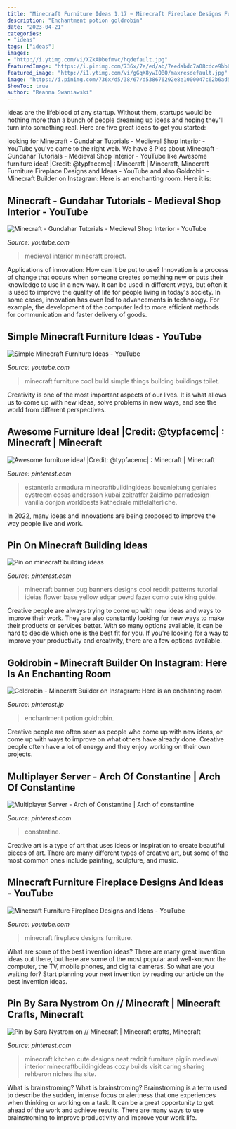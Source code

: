 ```yaml
---
title: "Minecraft Furniture Ideas 1.17 ~ Minecraft Fireplace Designs Furniture"
description: "Enchantment potion goldrobin"
date: "2023-04-21"
categories:
- "ideas"
tags: ["ideas"]
images:
- "http://i.ytimg.com/vi/XZkADbefmvc/hqdefault.jpg"
featuredImage: "https://i.pinimg.com/736x/7e/ed/ab/7eedabdc7a08cdce9bb65262e64d4b25.jpg"
featured_image: "http://i1.ytimg.com/vi/gGqX8ywIQBQ/maxresdefault.jpg"
image: "https://i.pinimg.com/736x/d5/38/67/d538676292e8e1000047c62b6ad56001.jpg"
ShowToc: true
author: "Reanna Swaniawski"
---
```



Ideas are the lifeblood of any startup. Without them, startups would be nothing more than a bunch of people dreaming up ideas and hoping they'll turn into something real. Here are five great ideas to get you started: 

	

		
looking for Minecraft - Gundahar Tutorials - Medieval Shop Interior - YouTube you've came to the right web. We have 8 Pics about Minecraft - Gundahar Tutorials - Medieval Shop Interior - YouTube like Awesome furniture idea! |Credit: @typfacemc| : Minecraft | Minecraft, Minecraft Furniture Fireplace Designs and Ideas - YouTube and also Goldrobin - Minecraft Builder on Instagram: Here is an enchanting room. Here it is:
		
    
## Minecraft - Gundahar Tutorials - Medieval Shop Interior - YouTube

<img loading=lazy src="http://i1.ytimg.com/vi/gGqX8ywIQBQ/maxresdefault.jpg" onerror="this.onerror=null;this.src='https://tse3.mm.bing.net/th?id=OIP.7gCwgytLzBOv7a8Yw073FwHaEK&amp;pid=15.1';" alt="Minecraft - Gundahar Tutorials - Medieval Shop Interior - YouTube">

_Source: youtube.com_

>medieval interior minecraft project. 

	

Applications of innovation: How can it be put to use?
Innovation is a process of change that occurs when someone creates something new or puts their knowledge to use in a new way. It can be used in different ways, but often it is used to improve the quality of life for people living in today's society. In some cases, innovation has even led to advancements in technology. For example, the development of the computer led to more efficient methods for communication and faster delivery of goods.

    
## Simple Minecraft Furniture Ideas - YouTube

<img loading=lazy src="http://i.ytimg.com/vi/XZkADbefmvc/hqdefault.jpg" onerror="this.onerror=null;this.src='https://tse1.mm.bing.net/th?id=OIP.af6uDxKg5M4AzPoJKYIAvwHaFj&amp;pid=15.1';" alt="Simple Minecraft Furniture Ideas - YouTube">

_Source: youtube.com_

>minecraft furniture cool build simple things building buildings toilet. 

	

Creativity is one of the most important aspects of our lives. It is what allows us to come up with new ideas, solve problems in new ways, and see the world from different perspectives.

    
## Awesome Furniture Idea! |Credit: @typfacemc| : Minecraft | Minecraft

<img loading=lazy src="https://i.pinimg.com/736x/14/e6/a6/14e6a6087863b1e60cb25da57f6fd4d0.jpg" onerror="this.onerror=null;this.src='https://tse3.mm.bing.net/th?id=OIP.Eo1OBJAIbX5xqSq5EDScQgHaHa&amp;pid=15.1';" alt="Awesome furniture idea! |Credit: @typfacemc| : Minecraft | Minecraft">

_Source: pinterest.com_

>estanteria armadura minecraftbuildingideas bauanleitung geniales eystreem cosas andersson kubai zeitraffer žaidimo parradesign vanilla donjon worldbests kathedrale mittelalterliche. 

	

In 2022, many ideas and innovations are being proposed to improve the way people live and work.

    
## Pin On Minecraft Building Ideas

<img loading=lazy src="https://i.pinimg.com/736x/3b/3d/7e/3b3d7e7b29a6c6c0eb5cc8cf7180378f.jpg" onerror="this.onerror=null;this.src='https://tse2.mm.bing.net/th?id=OIP.qq6QRTlyR_9mV4U7V2CWOwHaJ8&amp;pid=15.1';" alt="Pin on minecraft building ideas">

_Source: pinterest.com_

>minecraft banner pug banners designs cool reddit patterns tutorial ideias flower base yellow edgar pewd fazer como cute king guide. 

	

Creative people are always trying to come up with new ideas and ways to improve their work. They are also constantly looking for new ways to make their products or services better. With so many options available, it can be hard to decide which one is the best fit for you. If you're looking for a way to improve your productivity and creativity, there are a few options available.

    
## Goldrobin - Minecraft Builder On Instagram: Here Is An Enchanting Room

<img loading=lazy src="https://i.pinimg.com/736x/d5/38/67/d538676292e8e1000047c62b6ad56001.jpg" onerror="this.onerror=null;this.src='https://tse1.mm.bing.net/th?id=OIP.37adnvX5bYyWE4y4GwWP_QHaHa&amp;pid=15.1';" alt="Goldrobin - Minecraft Builder on Instagram: Here is an enchanting room">

_Source: pinterest.jp_

>enchantment potion goldrobin. 

	

Creative people are often seen as people who come up with new ideas, or come up with ways to improve on what others have already done. Creative people often have a lot of energy and they enjoy working on their own projects.

    
## Multiplayer Server - Arch Of Constantine | Arch Of Constantine

<img loading=lazy src="https://i.pinimg.com/736x/d8/a6/2e/d8a62e1a003d681addf6fb8a316754f2--arch-of-constantine-minecraft.jpg" onerror="this.onerror=null;this.src='https://tse3.mm.bing.net/th?id=OIP.tMB_4iNu9lfxp-empiAxnAHaH7&amp;pid=15.1';" alt="Multiplayer Server - Arch of Constantine | Arch of constantine">

_Source: pinterest.com_

>constantine. 

	

Creative art is a type of art that uses ideas or inspiration to create beautiful pieces of art. There are many different types of creative art, but some of the most common ones include painting, sculpture, and music.

    
## Minecraft Furniture Fireplace Designs And Ideas - YouTube

<img loading=lazy src="https://i.ytimg.com/vi/g2XQoHtgkyM/maxresdefault.jpg" onerror="this.onerror=null;this.src='https://tse2.mm.bing.net/th?id=OIP.AQyReu-TFlaJ3EzAEC0HEAHaEK&amp;pid=15.1';" alt="Minecraft Furniture Fireplace Designs and Ideas - YouTube">

_Source: youtube.com_

>minecraft fireplace designs furniture. 

	

What are some of the best invention ideas?
There are many great invention ideas out there, but here are some of the most popular and well-known: the computer, the TV, mobile phones, and digital cameras. So what are you waiting for? Start planning your next invention by reading our article on the best invention ideas.

    
## Pin By Sara Nystrom On // Minecraft | Minecraft Crafts, Minecraft

<img loading=lazy src="https://i.pinimg.com/736x/7e/ed/ab/7eedabdc7a08cdce9bb65262e64d4b25.jpg" onerror="this.onerror=null;this.src='https://tse2.mm.bing.net/th?id=OIP.sbjGcDkDkOx8ser5BzaebQHaHQ&amp;pid=15.1';" alt="Pin by Sara Nystrom on // Minecraft | Minecraft crafts, Minecraft">

_Source: pinterest.com_

>minecraft kitchen cute designs neat reddit furniture piglin medieval interior minecraftbuildingideas cozy builds visit caring sharing rehberon niches iha site. 

	

What is brainstroming?
What is brainstroming? Brainstroming is a term used to describe the sudden, intense focus or alertness that one experiences when thinking or working on a task. It can be a great opportunity to get ahead of the work and achieve results. There are many ways to use brainstroming to improve productivity and improve your work life.

